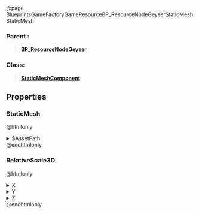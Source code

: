 @page BlueprintsGameFactoryGameResourceBP_ResourceNodeGeyserStaticMesh StaticMesh
### Parent :
<b><a href="_blueprints_game_factory_game_resource_b_p__resource_node_geyser.html"><blockquote>BP_ResourceNodeGeyser</blockquote></a></b>
### Class:
<b><a href="_class_script_static_mesh_component.html"><blockquote>StaticMeshComponent</blockquote></a></b>
## Properties
### StaticMesh
@htmlonly
<details>
 <summary>$AssetPath</summary>
<b><a href="_blueprints_game_factory_game_world_environment_hot_spring_mesh_hotspring__blob_01.html"><blockquote>Hotspring_Blob_01</blockquote></a></b>
</details>
@endhtmlonly

### RelativeScale3D
@htmlonly
<details>
 <summary>X</summary>
<blockquote>0.125</blockquote>
</details>
<details>
 <summary>Y</summary>
<blockquote>0.125</blockquote>
</details>
<details>
 <summary>Z</summary>
<blockquote>0.125</blockquote>
</details>
@endhtmlonly

